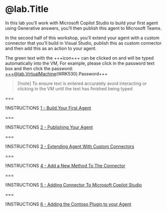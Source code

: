 # @lab.Title


In this lab you’ll work with Microsoft Copilot Studio to build your first agent using Generative answers, you’ll then publish this agent to Microsoft Teams.

In the second half of this workshop, you'll extend your agent with a custom connector that you’ll build in Visual Studio, publish this as custom connector and then add this as an action to your agent.

The green text with the +++icon+++ can be clicked on and will be typed automatically into the VM, For example, please click in the password text box and then click the password: +++@lab.VirtualMachine(WRK530).Password+++

> [!note] To ensure text is entered accurately avoid interacting or clicking in the VM until the text has finished being typed

===

!INSTRUCTIONS [1 - Build Your First Agent](https://raw.githubusercontent.com/microsoft/aitour-building-copilots-with-copilot-studio/refs/heads/main/lab/lab-default/01-Build-Your-First-Agent.md)

===

!INSTRUCTIONS [2 - Publishing Your Agent](https://raw.githubusercontent.com/microsoft/aitour-building-copilots-with-copilot-studio/refs/heads/main/lab/lab-default/02-Publishing-Your-Agent.md)

===

!INSTRUCTIONS [3 - Extending Agent With Custom Connectors](https://raw.githubusercontent.com/microsoft/aitour-building-copilots-with-copilot-studio/refs/heads/main/lab/lab-default/03-Extending-Agent-With-Custom-Connectors.md)

===

!INSTRUCTIONS [4 - Add a New Method To The Connector](https://raw.githubusercontent.com/microsoft/aitour-building-copilots-with-copilot-studio/refs/heads/main/lab/lab-default/04-Add-A-New-Method-To-The-Connector.md)

===

!INSTRUCTIONS [5 - Adding Connector To Microsoft Copilot Studio](https://raw.githubusercontent.com/microsoft/aitour-building-copilots-with-copilot-studio/refs/heads/main/lab/lab-default/05-Adding-Connector-To-Microsoft-Copilot-Studio.md)

===

!INSTRUCTIONS [6 - Adding the Contoso Plugin to your Agent](https://raw.githubusercontent.com/microsoft/aitour-building-copilots-with-copilot-studio/refs/heads/main/lab/lab-default/06-Adding-The-Contoso-Plugin-To-Your-Agent.md)
